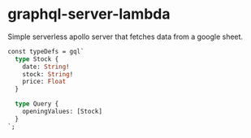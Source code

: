 # graphql-server-lambda

Simple serverless apollo server that fetches data from a google sheet.

```graphql
const typeDefs = gql`
  type Stock {
    date: String!
    stock: String!
    price: Float
  }

  type Query {
    openingValues: [Stock]
  }
`;
```
